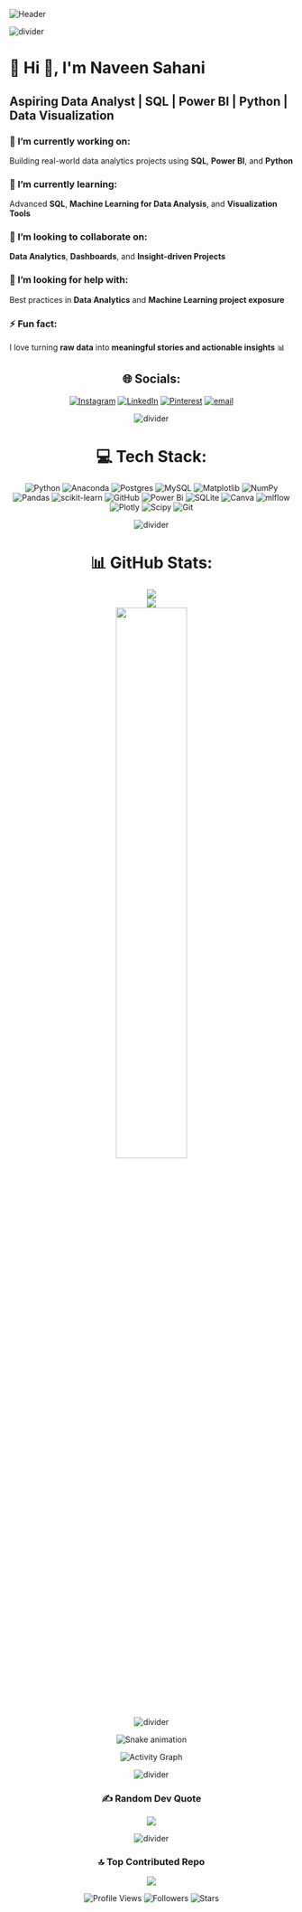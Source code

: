
![Header](https://capsule-render.vercel.app/api?type=waving&color=0:0f3443,100:34e89e&height=200&section=header&%20&fontSize=40&fontColor=ffffff)


![divider](https://capsule-render.vercel.app/api?type=rect&color=gradient&height=2)


# 💫 Hi 👋, I'm Naveen Sahani
## Aspiring Data Analyst | SQL | Power BI | Python | Data Visualization

### 🔭 I’m currently working on:
Building real-world data analytics projects using **SQL**, **Power BI**, and **Python**  

### 🌱 I’m currently learning:
Advanced **SQL**, **Machine Learning for Data Analysis**, and **Visualization Tools**  

### 👯 I’m looking to collaborate on:
**Data Analytics**, **Dashboards**, and **Insight-driven Projects**  

### 🤔 I’m looking for help with:
Best practices in **Data Analytics** and **Machine Learning project exposure**  

### ⚡ Fun fact:
I love turning **raw data** into **meaningful stories and actionable insights** 📊


<div align="center">


## 🌐 Socials:
[![Instagram](https://img.shields.io/badge/Instagram-%23E4405F.svg?logo=Instagram&logoColor=white)](https://instagram.com/arnav_sahani_) 
[![LinkedIn](https://img.shields.io/badge/LinkedIn-%230077B5.svg?logo=linkedin&logoColor=white)](https://linkedin.com/in/naveen-sahani-846768283/) 
[![Pinterest](https://img.shields.io/badge/Pinterest-%23E60023.svg?logo=Pinterest&logoColor=white)](https://pin.it/64h9cuxxK) 
[![email](https://img.shields.io/badge/Email-D14836?logo=gmail&logoColor=white)](mailto:work.naveensahani@gmail.com) 

![divider](https://capsule-render.vercel.app/api?type=rect&color=gradient&height=2)


# 💻 Tech Stack:
![Python](https://img.shields.io/badge/python-3670A0?style=for-the-badge&logo=python&logoColor=ffdd54) 
![Anaconda](https://img.shields.io/badge/Anaconda-%2344A833.svg?style=for-the-badge&logo=anaconda&logoColor=white) 
![Postgres](https://img.shields.io/badge/postgres-%23316192.svg?style=for-the-badge&logo=postgresql&logoColor=white) 
![MySQL](https://img.shields.io/badge/mysql-4479A1.svg?style=for-the-badge&logo=mysql&logoColor=white) 
![Matplotlib](https://img.shields.io/badge/Matplotlib-%23ffffff.svg?style=for-the-badge&logo=Matplotlib&logoColor=black) 
![NumPy](https://img.shields.io/badge/numpy-%23013243.svg?style=for-the-badge&logo=numpy&logoColor=white) 
![Pandas](https://img.shields.io/badge/pandas-%23150458.svg?style=for-the-badge&logo=pandas&logoColor=white) 
![scikit-learn](https://img.shields.io/badge/scikit--learn-%23F7931E.svg?style=for-the-badge&logo=scikit-learn&logoColor=white) 
![GitHub](https://img.shields.io/badge/github-%23121011.svg?style=for-the-badge&logo=github&logoColor=white) 
![Power Bi](https://img.shields.io/badge/power_bi-F2C811?style=for-the-badge&logo=powerbi&logoColor=black) 
![SQLite](https://img.shields.io/badge/sqlite-%2307405e.svg?style=for-the-badge&logo=sqlite&logoColor=white) 
![Canva](https://img.shields.io/badge/Canva-%2300C4CC.svg?style=for-the-badge&logo=Canva&logoColor=white) 
![mlflow](https://img.shields.io/badge/mlflow-%23d9ead3.svg?style=for-the-badge&logo=numpy&logoColor=blue) 
![Plotly](https://img.shields.io/badge/Plotly-%233F4F75.svg?style=for-the-badge&logo=plotly&logoColor=white) 
![Scipy](https://img.shields.io/badge/SciPy-%230C55A5.svg?style=for-the-badge&logo=scipy&logoColor=%white) 
![Git](https://img.shields.io/badge/git-%23F05033.svg?style=for-the-badge&logo=git&logoColor=white)

![divider](https://capsule-render.vercel.app/api?type=rect&color=gradient&height=2)


# 📊 GitHub Stats:
![](https://github-readme-stats.vercel.app/api?username=naveensahani&theme=dark&hide_border=false&include_all_commits=true&count_private=false)<br/>
![](https://nirzak-streak-stats.vercel.app/?user=naveensahani&theme=dark&hide_border=false)<br/>
<img src="https://github-readme-stats.vercel.app/api/top-langs/?username=NaveenSahani&layout=compact&theme=tokyonight" width="50%" />

![divider](https://capsule-render.vercel.app/api?type=rect&color=gradient&height=2)


<!-- Snake Game Repo View -->
<div align="center">
  <img src="https://profile-readme-generator.com/assets/snake.svg" alt="Snake animation" />
</div>

![Activity Graph](https://github-readme-activity-graph.vercel.app/graph?username=naveensahani&theme=react-dark&bg_color=0d1117&color=00ffcc&line=00ffcc&point=ffffff&area=true&hide_border=true)


![divider](https://capsule-render.vercel.app/api?type=rect&color=gradient&height=2)


### ✍️ Random Dev Quote
![](https://quotes-github-readme.vercel.app/api?type=horizontal&theme=radical)

![divider](https://capsule-render.vercel.app/api?type=rect&color=gradient&height=2)


### 🔝 Top Contributed Repo
![](https://github-contributor-stats.vercel.app/api?username=naveensahani&limit=5&theme=dark&combine_all_yearly_contributions=true)



![Profile Views](https://komarev.com/ghpvc/?username=naveensahani&color=blueviolet&style=for-the-badge)
![Followers](https://img.shields.io/github/followers/naveensahani?style=for-the-badge)
![Stars](https://img.shields.io/github/stars/naveensahani?style=for-the-badge)





</div>

<!-- Proudly created with GPRM ( https://gprm.itsvg.in ) -->



